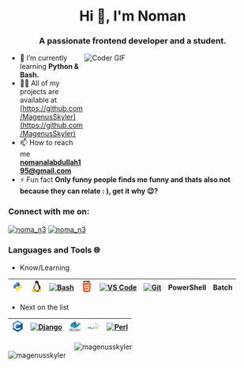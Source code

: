 <h1 align="center">Hi 👋, I'm Noman</h1>
<h3 align="center">A passionate frontend developer and a student.</h3>
<img align="right" alt="Coder GIF" height=230 width=350 src="https://miro.medium.com/max/1360/0*7Q3yvSIv_t0ioJ-Z.gif" />

- 🌱 I’m currently learning **Python & Bash.**
- 👨‍💻 All of my projects are available at [https://github.com/MagenusSkyler](https://github.com/MagenusSkyler)
- 📫 How to reach me **nomanalabdullah195@gmail.com**
- ⚡ Fun fact **Only funny people finds me funny and thats also not because they can relate : ), get it why 😉?**

<h3 align="left">Connect with me on:</h3>
<p align="left">
<a href="https://twitter.com/noma_n3" target="blank"><img align="center" src="https://raw.githubusercontent.com/rahuldkjain/github-profile-readme-generator/master/src/images/icons/Social/twitter.svg" alt="noma_n3" height="30" width="40" /></a>
<a href="https://instagram.com/noma_n3" target="blank"><img align="center" src="https://raw.githubusercontent.com/rahuldkjain/github-profile-readme-generator/master/src/images/icons/Social/instagram.svg" alt="noma_n3" height="30" width="40" /></a>
</p>

### Languages and Tools 🌐

- Know/Learning

| [<img src="https://raw.githubusercontent.com/github/explore/80688e429a7d4ef2fca1e82350fe8e3517d3494d/topics/python/python.png" alt="Python" width="24">](https://www.python.org/) | [<img src="https://raw.githubusercontent.com/devicons/devicon/master/icons/linux/linux-original.svg" alt="Linux" width="24">](https://www.linux.org/)  | [<img src="https://www.vectorlogo.zone/logos/gnu_bash/gnu_bash-icon.svg" alt="Bash" width="24">](https://www.gnu.org/software/bash/)  |  [<img src="https://raw.githubusercontent.com/devicons/devicon/master/icons/html5/html5-original-wordmark.svg" alt="HTML5" width="24">](https://www.w3.org/html/) |  [<img src="https://raw.githubusercontent.com/Delta456/Delta456/master/img/vscode.png" alt="VS Code" width="24">](https://code.visualstudio.com/) |  [<img src="https://www.vectorlogo.zone/logos/git-scm/git-scm-icon.svg" alt="Git" width="24">](https://git-scm.com/) | PowerShell | Batch
|---|---|---|---|---|---|---|---|

- Next on the list

| [<img src="https://raw.githubusercontent.com/devicons/devicon/master/icons/c/c-original.svg" alt="C" width="24">](https://www.cprogramming.com/) | [<img src="https://cdn.worldvectorlogo.com/logos/django.svg" alt="Django" width="24">](https://www.djangoproject.com/) | [<img src="https://raw.githubusercontent.com/devicons/devicon/master/icons/docker/docker-original-wordmark.svg" alt="Docker" width="24">](https://www.docker.com/) | [<img src="https://raw.githubusercontent.com/devicons/devicon/master/icons/mysql/mysql-original-wordmark.svg" alt="MySQL" width="24">](https://www.mysql.com/) | [<img src="https://api.iconify.design/logos-perl.svg" alt="Perl" width="24">](https://www.perl.org/)
|---|---|---|---|---|

<p><img align="right" width=370 src="https://github-readme-stats.vercel.app/api/top-langs?username=magenusskyler&show_icons=true&locale=en&layout=compact" alt="magenusskyler" /></p>

<p><img align="left" width=370 src="https://github-readme-streak-stats.herokuapp.com/?user=magenusskyler&" alt="magenusskyler" /></p>

